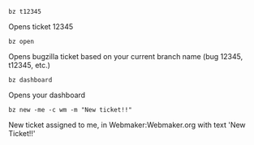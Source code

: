 `bz t12345`

Opens ticket 12345

`bz open`

Opens bugzilla ticket based on your current branch name (bug 12345, t12345, etc.)

`bz dashboard`

Opens your dashboard

`bz new -me -c wm -m "New ticket!!"`

New ticket assigned to me, in Webmaker:Webmaker.org with text 'New Ticket!!'
